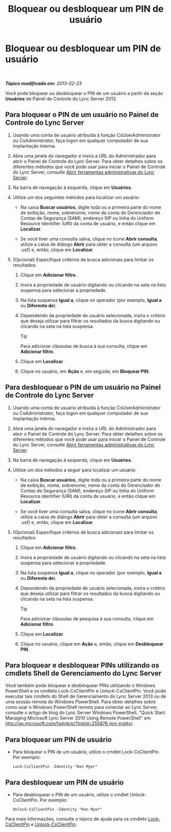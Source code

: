 ﻿---
title: Bloquear ou desbloquear um PIN de usuário
TOCTitle: Bloquear ou desbloquear um PIN de usuário
ms:assetid: 3d293a8a-e182-4547-8b06-2603c3c77329
ms:mtpsurl: https://technet.microsoft.com/pt-br/library/JJ688028(v=OCS.15)
ms:contentKeyID: 49886185
ms.date: 05/19/2016
mtps_version: v=OCS.15
ms.translationtype: HT
---

# Bloquear ou desbloquear um PIN de usuário

 

_**Tópico modificado em:** 2013-02-23_

Você pode bloquear ou desbloquear o PIN de um usuário a partir da seção **Usuários** de Painel de Controle do Lync Server 2013.

## Para bloquear o PIN de um usuário no Painel de Controle do Lync Server

1.  Usando uma conta de usuário atribuída à função CsUserAdministrator ou CsAdministrator, faça logon em qualquer computador de sua implantação interna.

2.  Abra uma janela do navegador e insira a URL do Administrador para abrir o Painel de Controle do Lync Server. Para obter detalhes sobre os diferentes métodos que você pode usar para iniciar o Painel de Controle do Lync Server, consulte [Abrir ferramentas administrativas do Lync Server](lync-server-2013-open-lync-server-administrative-tools.md).

3.  Na barra de navegação à esquerda, clique em **Usuários**.

4.  Utilize um dos seguintes métodos para localizar um usuário:
    
      - Na caixa **Buscar usuários**, digite toda ou a primeira parte do nome de exibição, nome, sobrenome, nome da conta do Gerenciador de Contas de Segurança (SAM), endereço SIP ou linha do Uniform Resource Identifier (URI) da conta de usuário, e então clique em **Localizar**.
    
      - Se você tiver uma consulta salva, clique no ícone **Abrir consulta**, utilize a caixa de diálogo **Abrir** para obter a consulta (um arquivo .usf) e, então, clique em **Localizar**.

5.  (Opcional) Especifique critérios de busca adicionais para limitar os resultados:
    
    1.  Clique em **Adicionar filtro**.
    
    2.  Insira a propriedade de usuário digitando ou clicando na seta na lista suspensa para selecionar a propriedade.
    
    3.  Na lista suspensa **Igual a**, clique no operador (por exemplo, **Igual a** ou **Diferente de**).
    
    4.  Dependendo da propriedade de usuário selecionada, insira o critério que deseja utilizar para filtrar os resultados da busca digitando ou clicando na seta na lista suspensa.
        

        > [!TIP]
        > Para adicionar cláusulas de busca à sua consulta, clique em <STRONG>Adicionar filtro</STRONG>.

    
    5.  Clique em **Localizar**.
    
    6.  Clique no usuário, em **Ação** e, em seguida, em **Bloquear PIN**.

## Para desbloquear o PIN de um usuário no Painel de Controle do Lync Server

1.  Usando uma conta de usuário atribuída à função CsUserAdministrator ou CsAdministrator, faça logon em qualquer computador de sua implantação interna.

2.  Abra uma janela do navegador e insira a URL do Administrador para abrir o Painel de Controle do Lync Server. Para obter detalhes sobre os diferentes métodos que você pode usar para iniciar o Painel de Controle do Lync Server, consulte [Abrir ferramentas administrativas do Lync Server](lync-server-2013-open-lync-server-administrative-tools.md).

3.  Na barra de navegação à esquerda, clique em **Usuários**.

4.  Utilize um dos métodos a seguir para localizar um usuário:
    
      - Na caixa **Buscar usuários**, digite toda ou a primeira parte do nome de exibição, nome, sobrenome, nome da conta do Gerenciador de Contas de Segurança (SAM), endereço SIP ou linha do Uniform Resource Identifier (URI) da conta de usuário, e então clique em **Localizar**.
    
      - Se você tiver uma consulta salva, clique no ícone **Abrir consulta**, utilize a caixa de diálogo **Abrir** para obter a consulta (um arquivo .usf) e, então, clique em **Localizar**.

5.  (Opcional) Especifique critérios de busca adicionais para limitar os resultados:
    
    1.  Clique em **Adicionar filtro**.
    
    2.  Insira a propriedade de usuário digitando ou clicando na seta na lista suspensa para selecionar a propriedade.
    
    3.  Na lista suspensa **Igual a**, clique no operador (por exemplo, **Igual a** ou **Diferente de**).
    
    4.  Dependendo da propriedade de usuário selecionada, insira o critério que deseja utilizar para filtrar os resultados da busca digitando ou clicando na seta na lista suspensa.
        

        > [!TIP]
        > Para adicionar cláusulas de pesquisa à sua consulta, clique em <STRONG>Adicionar filtro</STRONG>.

    
    5.  Clique em **Localizar**.
    
    6.  Clique no usuário, clique em **Ação** e, então, clique em **Desbloquear PIN**.

## Para bloquear e desbloquear PINs utilizando os cmdlets Shell de Gerenciamento do Lync Server

Você também pode bloquear e desbloquear PINs utilizando o Windows PowerShell e os cmdlets Lock-CsClientPin e Unlock-CsClientPin. Você pode executar tais cmdlets do Shell de Gerenciamento do Lync Server 2013 ou de uma sessão remota do Windows PowerShell. Para obter detalhes sobre como usar o Windows PowerShell remoto para conectar ao Lync Server, consulte o artigo de blog do Lync Server Windows PowerShell, "Quick Start: Managing Microsoft Lync Server 2010 Using Remote PowerShell" em [http://go.microsoft.com/fwlink/p/?linkId=255876 (em inglês)](http://go.microsoft.com/fwlink/p/?linkid=255876).

## Para bloquear um PIN de usuário

  - Para bloquear o PIN de um usuário, utilize o cmdlet Lock-CsClientPin. Por exemplo:
    
        Lock-CsClientPin -Identity "Ken Myer"

## Para desbloquear um PIN de usuário

  - Para desbloquear o PIN de um usuário, utilize o cmdlet Unlock-CsClientPin. Por exemplo:
    
        Unlock-CsClientPin -Identity "Ken Myer"

Para mais informações, consulte o tópico de ajuda para os cmdlets [Lock-CsClientPin](lock-csclientpin.md) e [Unlock-CsClientPin](unlock-csclientpin.md).

